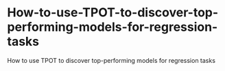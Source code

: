 # How-to-use-TPOT-to-discover-top-performing-models-for-regression-tasks
How to use TPOT to discover top-performing models for regression tasks
